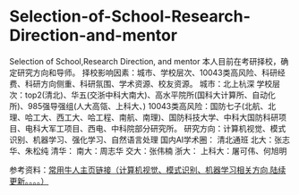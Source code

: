 # Selection-of-School-Research-Direction-and-mentor
Selection of School,Research Direction, and mentor
本人目前在考研择校，确定研究方向和导师。
择校影响因素：城市、学校层次、10043类高风险、科研经费、科研方向侧重、科研氛围、学术资源、校友资源。
城市：北上杭深
学校层次：top2(清北)、华五(交浙中科大南大)、高水平院所(国科大计算所、自动化所)、985强导强组(人大高瓴、上科大、)
10043类高风险：国防七子(北航、北理、哈工大、西工大、哈工程、南航、南理)、国防科技大学、中科大国防科研项目、电科大军工项目、西电、中科院部分研究所。
研究方向：计算机视觉、模式识别、机器学习、强化学习、自然语言处理
国内AI学术圈：
清北通班
北大：张志华、朱松纯
清华：
南大：周志华
交大：张伟楠
浙大：
上科大：屠可伟、何旭明


参考资料：[常用牛人主页链接（计算机视觉、模式识别、机器学习相关方向,陆续更新。。。。）](https://www.cnblogs.com/kshenf/archive/2012/02/07/2342034.html)
